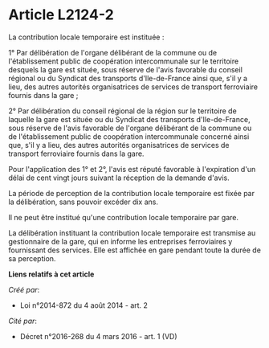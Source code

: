 # Article L2124-2

La contribution locale temporaire est instituée :

1° Par délibération de l'organe délibérant de la commune ou de l'établissement public de coopération intercommunale sur le
territoire desquels la gare est située, sous réserve de l'avis favorable du conseil régional ou du Syndicat des transports
d'Ile-de-France ainsi que, s'il y a lieu, des autres autorités organisatrices de services de transport ferroviaire fournis
dans la gare ;

2° Par délibération du conseil régional de la région sur le territoire de laquelle la gare est située ou du Syndicat des
transports d'Ile-de-France, sous réserve de l'avis favorable de l'organe délibérant de la commune ou de l'établissement
public de coopération intercommunale concerné ainsi que, s'il y a lieu, des autres autorités organisatrices de services de
transport ferroviaire fournis dans la gare.

Pour l'application des 1° et 2°, l'avis est réputé favorable à l'expiration d'un délai de cent vingt jours suivant la
réception de la demande d'avis.

La période de perception de la contribution locale temporaire est fixée par la délibération, sans pouvoir excéder dix ans.

Il ne peut être institué qu'une contribution locale temporaire par gare.

La délibération instituant la contribution locale temporaire est transmise au gestionnaire de la gare, qui en informe les
entreprises ferroviaires y fournissant des services. Elle est affichée en gare pendant toute la durée de sa perception.

**Liens relatifs à cet article**

_Créé par_:

  - Loi n°2014-872 du 4 août 2014 - art. 2

_Cité par_:

  - Décret n°2016-268 du 4 mars 2016 - art. 1 (VD)
